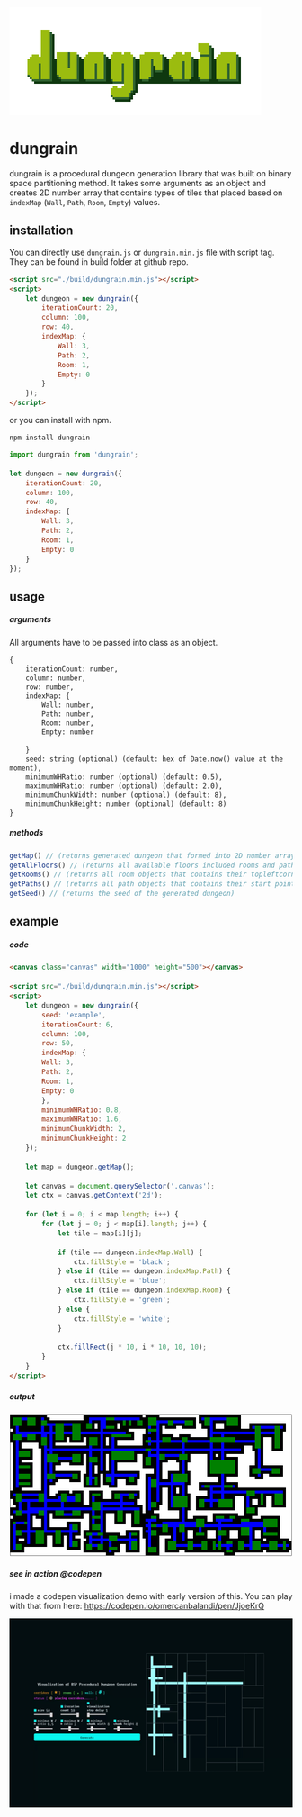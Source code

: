 ![](https://raw.githubusercontent.com/obsfx/dungrain/master/media/logo.png)

# dungrain

dungrain is a procedural dungeon generation library that was built on binary space partitioning method. It takes some arguments as an object and creates 2D number array that contains types of tiles that placed based on `indexMap` (`Wall`, `Path`, `Room`, `Empty`) values.

## installation

You can directly use `dungrain.js` or `dungrain.min.js` file with script tag. They can be found in build folder at github repo.

```html
<script src="./build/dungrain.min.js"></script>
<script>
    let dungeon = new dungrain({
        iterationCount: 20,
        column: 100,
        row: 40,
        indexMap: {
            Wall: 3,
            Path: 2,
            Room: 1,
            Empty: 0
        }
    });
</script>
```

or you can install with npm.

```
npm install dungrain
```

```javascript
import dungrain from 'dungrain';

let dungeon = new dungrain({
    iterationCount: 20,
    column: 100,
    row: 40,
    indexMap: {
        Wall: 3,
        Path: 2,
        Room: 1,
        Empty: 0
    }
});
```

## usage

##### arguments

All arguments have to be passed into class as an object.

```
{
    iterationCount: number,
    column: number,
    row: number,
    indexMap: {
        Wall: number,
        Path: number,
        Room: number,
        Empty: number
        
    }
	seed: string (optional) (default: hex of Date.now() value at the moment),
	minimumWHRatio: number (optional) (default: 0.5),
	maximumWHRatio: number (optional) (default: 2.0),
	minimumChunkWidth: number (optional) (default: 8),
	minimumChunkHeight: number (optional) (default: 8)
} 
```

##### methods

```javascript
getMap() // (returns generated dungeon that formed into 2D number array)
getAllFloors() // (returns all available floors included rooms and paths)
getRooms() // (returns all room objects that contains their topleftcorner point and all available floors array)
getPaths() // (returns all path objects that contains their start point, all available floors array data, direction data (0: VERTICAL, 1: HORIZONTAL) and width value (represents the length of the path))
getSeed() // (returns the seed of the generated dungeon)
```



## example

##### code

```html
<canvas class="canvas" width="1000" height="500"></canvas>

<script src="./build/dungrain.min.js"></script>
<script>
	let dungeon = new dungrain({
    	seed: 'example',
        iterationCount: 6,
        column: 100,
        row: 50,
        indexMap: {
        Wall: 3,
        Path: 2,
        Room: 1,
        Empty: 0
        },
        minimumWHRatio: 0.8,
        maximumWHRatio: 1.6,
        minimumChunkWidth: 2,
        minimumChunkHeight: 2
	});

	let map = dungeon.getMap();

	let canvas = document.querySelector('.canvas');
    let ctx = canvas.getContext('2d');

	for (let i = 0; i < map.length; i++) {
    	for (let j = 0; j < map[i].length; j++) {
        	let tile = map[i][j];

			if (tile == dungeon.indexMap.Wall) {
            	ctx.fillStyle = 'black';
           	} else if (tile == dungeon.indexMap.Path) {
            	ctx.fillStyle = 'blue';
            } else if (tile == dungeon.indexMap.Room) { 
            	ctx.fillStyle = 'green';
            } else {
            	ctx.fillStyle = 'white';
            }

			ctx.fillRect(j * 10, i * 10, 10, 10);
        }
    }
</script>
```

##### output

![](https://raw.githubusercontent.com/obsfx/dungrain/master/media/example.png)



##### see in action @codepen

i made a codepen visualization demo with early version of this. You can play with that from here: https://codepen.io/omercanbalandi/pen/JjoeKrQ

![](https://raw.githubusercontent.com/obsfx/dungrain/master/media/codepen.gif)